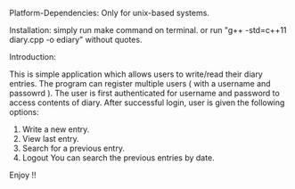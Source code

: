 Platform-Dependencies:	Only for unix-based systems.

Installation: simply run make command on terminal.
	      or run "g++ -std=c++11 diary.cpp -o ediary" without quotes.

Introduction: 

This is simple application which allows users to write/read their diary entries.
The program can register multiple users ( with a username and passowrd ). 
The user is first authenticated for username and password to access contents of diary.
After successful login, user is given the following options:
1. Write a new entry.
2. View last entry.
3. Search for a previous entry.
4. Logout
You can search the previous entries by date.

Enjoy !!
